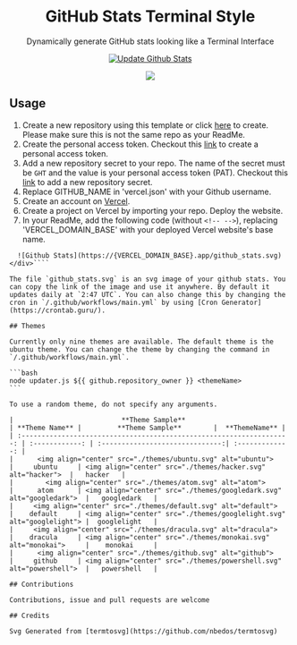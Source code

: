 <h1 align='center'>GitHub Stats Terminal Style</h1>
<p align='center'>Dynamically generate GitHub stats looking like a Terminal Interface </p>

<p align="center" >
  <a href="https://github.com/yogeshwaran01/github-stats-terminal-style/actions/workflows/main.yml">
    <img src="https://github.com/yogeshwaran01/github-stats-terminal-style/actions/workflows/main.yml/badge.svg" alt="Update Github Stats" title="Terminal Style GitHub Stats">
  </a>
</p>

<p align='center'>
  <img align="center" src="./github_stats.svg">
</p>

## Usage

1. Create a new repository using this template or click [here](https://github.com/yogeshwaran01/github-stats-terminal-style/generate) to create. Please make sure this is not the same repo as your ReadMe.
2. Create the personal access token. Checkout this [link](https://docs.github.com/en/github/authenticating-to-github/keeping-your-account-and-data-secure/creating-a-personal-access-token) to create a personal access token.
3. Add a new repository secret to your repo. The name of the secret must be `GHT` and the value is your personal access token (PAT). Checkout this [link](https://docs.github.com/en/actions/reference/encrypted-secrets) to add a new repository secret.
4. Replace GITHUB_NAME in 'vercel.json' with your Github username.
3. Create an account on [Vercel](https://vercel.com/).
4. Create a project on Vercel by importing your repo. Deploy the website.
5. In your ReadMe, add the following code (without ```<!-- -->```), replacing 'VERCEL_DOMAIN_BASE' with your deployed Vercel website's base name.

````&nbsp;<div align="center">
  ![Github Stats](https://{VERCEL_DOMAIN_BASE}.app/github_stats.svg)
</div>````

The file `github_stats.svg` is an svg image of your github stats. You can copy the link of the image and use it anywhere. By default it updates daily at `2:47 UTC`. You can also change this by changing the cron in `/.github/workflows/main.yml` by using [Cron Generator](https://crontab.guru/).

## Themes

Currently only nine themes are available. The default theme is the ubuntu theme. You can change the theme by changing the command in `/.github/workflows/main.yml`.

```bash
node updater.js ${{ github.repository_owner }} <themeName>
```

To use a random theme, do not specify any arguments.

|                           **Theme Sample**                            | **Theme Name** |         **Theme Sample**        |  **ThemeName** |
| :-------------------------------------------------------------------: | :------------: | :------------------------------:| :-------------: |
|      <img align="center" src="./themes/ubuntu.svg" alt="ubuntu">      |     ubuntu     | <img align="center" src="./themes/hacker.svg" alt="hacker">  |   hacker   |
|        <img align="center" src="./themes/atom.svg" alt="atom">        |      atom      | <img align="center" src="./themes/googledark.svg" alt="googledark">  |   googledark   |
|     <img align="center" src="./themes/default.svg" alt="default">     |    default     | <img align="center" src="./themes/googlelight.svg" alt="googlelight"> |  googlelight   |
|     <img align="center" src="./themes/dracula.svg" alt="dracula">     |    dracula     | <img align="center" src="./themes/monokai.svg" alt="monokai">     |    monokai     |
|      <img align="center" src="./themes/github.svg" alt="github">      |     github     | <img align="center" src="./themes/powershell.svg" alt="powershell">  |   powershell   |

## Contributions

Contributions, issue and pull requests are welcome

## Credits

Svg Generated from [termtosvg](https://github.com/nbedos/termtosvg)
